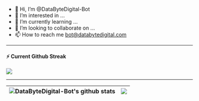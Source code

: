 - 👋 Hi, I’m @DataByteDigital-Bot
- 👀 I’m interested in ...
- 🌱 I’m currently learning ...
- 💞️ I’m looking to collaborate on ...
- 📫 How to reach me bot@databytedigital.com

---
<div>
  <h4>⚡️ Current Github Streak</h4>
  <a href="https://github.com/DataByteDigital-Bot/">
    <img src="https://github-readme-stats.databytedigital.com?user=DataByteDigital-Bot&theme=dark"/>
  </a>
</div>

---


| <img align="center" src="https://github-readme-stats.vercel.app/api?username=DataByteDigital-Bot&show_icons=true&locale=en" alt="DataByteDigital-Bot's github stats" /> | <img align="center" src="https://github-readme-stats.vercel.app/api/top-langs/?username=DataByteDigital-Bot&layout=compact&theme=buefy&hide_border=true" />|
| ------------- | ------------- |



<!--
| <img align="center" src="https://github-readme-stats.vercel.app/api?username=DataByteDigital-Bot/&show_icons=true&include_all_commits=true&theme=buefy&hide_border=true" alt="Anurag's github stats" /> | <img align="center" src="https://github-readme-stats.vercel.app/api/top-langs/?username=DataByteDigital-Bot/&layout=compact&theme=buefy&hide_border=true" />|
| ------------- | ------------- |

-->



<!---
DataByteDigital-Bot/DataByteDigital-Bot is a ✨ special ✨ repository because its `README.md` (this file) appears on your GitHub profile.
You can click the Preview link to take a look at your changes.
--->


